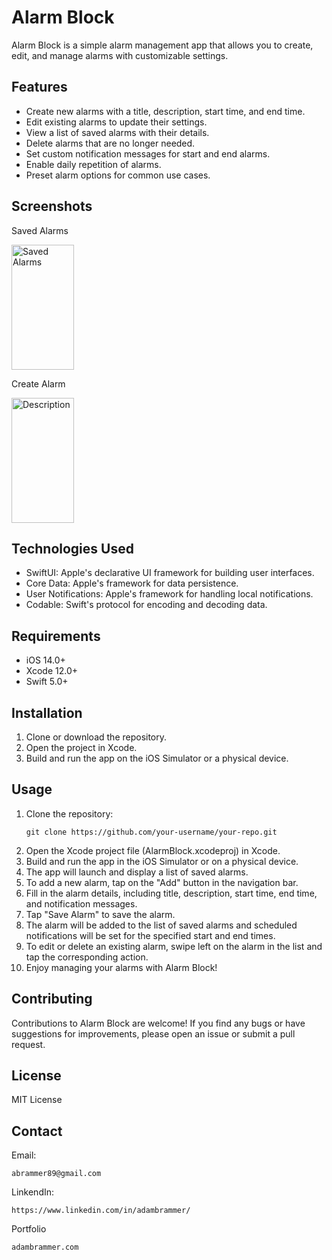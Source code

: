 # Alarm Block

Alarm Block is a simple alarm management app that allows you to create, edit, and manage alarms with customizable settings.

## Features

- Create new alarms with a title, description, start time, and end time.
- Edit existing alarms to update their settings.
- View a list of saved alarms with their details.
- Delete alarms that are no longer needed.
- Set custom notification messages for start and end alarms.
- Enable daily repetition of alarms.
- Preset alarm options for common use cases.

## Screenshots
Saved Alarms                                  

<img src="https://i.imgur.com/vp89okF.png" alt="Saved Alarms" width="100" height="200">

Create Alarm

<img src="https://i.imgur.com/IFMvLJo.png" alt="Description" width="100" height="200">




## Technologies Used

- SwiftUI: Apple's declarative UI framework for building user interfaces.
- Core Data: Apple's framework for data persistence.
- User Notifications: Apple's framework for handling local notifications.
- Codable: Swift's protocol for encoding and decoding data.

## Requirements

- iOS 14.0+
- Xcode 12.0+
- Swift 5.0+

## Installation

1. Clone or download the repository.
2. Open the project in Xcode.
3. Build and run the app on the iOS Simulator or a physical device.

## Usage
1. Clone the repository:
    ```
    git clone https://github.com/your-username/your-repo.git
2. Open the Xcode project file (AlarmBlock.xcodeproj) in Xcode.
3. Build and run the app in the iOS Simulator or on a physical device.
4. The app will launch and display a list of saved alarms.
5. To add a new alarm, tap on the "Add" button in the navigation bar.
6. Fill in the alarm details, including title, description, start time, end time, and notification messages.
7. Tap "Save Alarm" to save the alarm.
8. The alarm will be added to the list of saved alarms and scheduled notifications will be set for the specified start and end times.
9. To edit or delete an existing alarm, swipe left on the alarm in the list and tap the corresponding action.
10. Enjoy managing your alarms with Alarm Block!


## Contributing

Contributions to Alarm Block are welcome! If you find any bugs or have suggestions for improvements, please open an issue or submit a pull request.

## License

MIT License

## Contact

Email:
 ```
 abrammer89@gmail.com 
 ```
LinkendIn:
```
https://www.linkedin.com/in/adambrammer/
```
Portfolio
```
adambrammer.com
```

